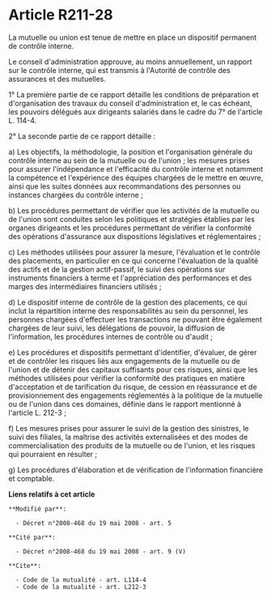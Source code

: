 # Article R211-28

La mutuelle ou union est tenue de mettre en place un dispositif permanent de contrôle interne. 

Le conseil d'administration approuve, au moins annuellement, un rapport sur le contrôle interne, qui est transmis à
l'Autorité de contrôle des assurances et des mutuelles. 

1° La première partie de ce rapport détaille les conditions de préparation et d'organisation des travaux du conseil
d'administration et, le cas échéant, les pouvoirs délégués aux dirigeants salariés dans le cadre du 7° de l'article L.
114-4. 

2° La seconde partie de ce rapport détaille : 

a) Les objectifs, la méthodologie, la position et l'organisation générale du contrôle interne au sein de la mutuelle ou de
l'union ; les mesures prises pour assurer l'indépendance et l'efficacité du contrôle interne et notamment la compétence et
l'expérience des équipes chargées de le mettre en œuvre, ainsi que les suites données aux recommandations des personnes ou
instances chargées du contrôle interne ; 

b) Les procédures permettant de vérifier que les activités de la mutuelle ou de l'union sont conduites selon les politiques
et stratégies établies par les organes dirigeants et les procédures permettant de vérifier la conformité des opérations
d'assurance aux dispositions législatives et réglementaires ; 

c) Les méthodes utilisées pour assurer la mesure, l'évaluation et le contrôle des placements, en particulier en ce qui
concerne l'évaluation de la qualité des actifs et de la gestion actif-passif, le suivi des opérations sur instruments
financiers à terme et l'appréciation des performances et des marges des intermédiaires financiers utilisés ; 

d) Le dispositif interne de contrôle de la gestion des placements, ce qui inclut la répartition interne des responsabilités
au sein du personnel, les personnes chargées d'effectuer les transactions ne pouvant être également chargées de leur suivi,
les délégations de pouvoir, la diffusion de l'information, les procédures internes de contrôle ou d'audit ; 

e) Les procédures et dispositifs permettant d'identifier, d'évaluer, de gérer et de contrôler les risques liés aux
engagements de la mutuelle ou de l'union et de détenir des capitaux suffisants pour ces risques, ainsi que les méthodes
utilisées pour vérifier la conformité des pratiques en matière d'acceptation et de tarification du risque, de cession en
réassurance et de provisionnement des engagements réglementés à la politique de la mutuelle ou de l'union dans ces domaines,
définie dans le rapport mentionné à l'article L. 212-3 ; 

f) Les mesures prises pour assurer le suivi de la gestion des sinistres, le suivi des filiales, la maîtrise des activités
externalisées et des modes de commercialisation des produits de la mutuelle ou de l'union, et les risques qui pourraient en
résulter ; 

g) Les procédures d'élaboration et de vérification de l'information financière et comptable.

**Liens relatifs à cet article**

	**Modifié par**:

	  - Décret n°2008-468 du 19 mai 2008 - art. 5

	**Cité par**:

	  - Décret n°2008-468 du 19 mai 2008 - art. 9 (V)

	**Cite**:

	  - Code de la mutualité - art. L114-4
	  - Code de la mutualité - art. L212-3
